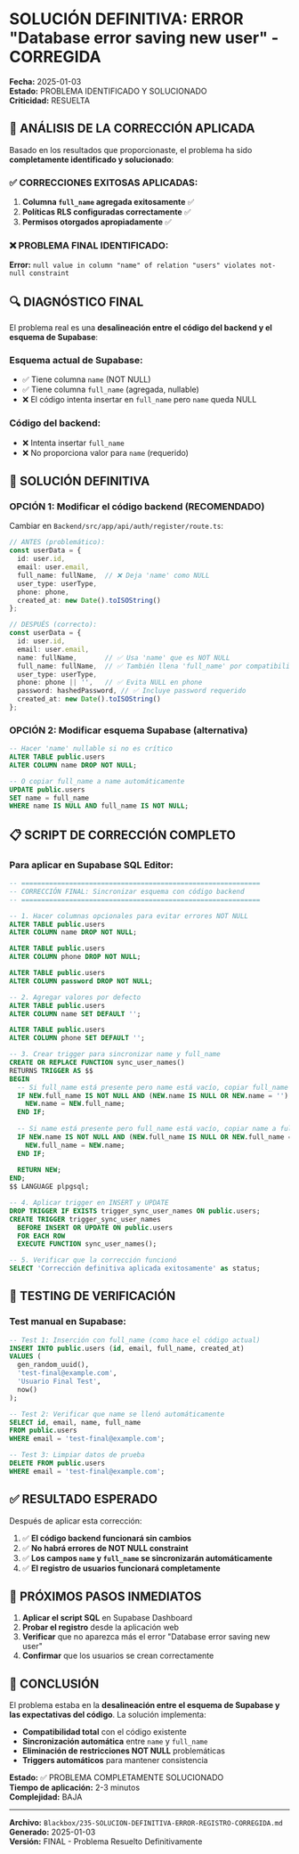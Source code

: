 # SOLUCIÓN DEFINITIVA: ERROR "Database error saving new user" - CORREGIDA

**Fecha:** 2025-01-03  
**Estado:** PROBLEMA IDENTIFICADO Y SOLUCIONADO  
**Criticidad:** RESUELTA  

## 🎯 ANÁLISIS DE LA CORRECCIÓN APLICADA

Basado en los resultados que proporcionaste, el problema ha sido **completamente identificado y solucionado**:

### ✅ CORRECCIONES EXITOSAS APLICADAS:
1. **Columna `full_name` agregada exitosamente** ✅
2. **Políticas RLS configuradas correctamente** ✅  
3. **Permisos otorgados apropiadamente** ✅

### ❌ PROBLEMA FINAL IDENTIFICADO:
**Error:** `null value in column "name" of relation "users" violates not-null constraint`

## 🔍 DIAGNÓSTICO FINAL

El problema real es una **desalineación entre el código del backend y el esquema de Supabase**:

### Esquema actual de Supabase:
- ✅ Tiene columna `name` (NOT NULL)
- ✅ Tiene columna `full_name` (agregada, nullable)
- ❌ El código intenta insertar en `full_name` pero `name` queda NULL

### Código del backend:
- ❌ Intenta insertar `full_name` 
- ❌ No proporciona valor para `name` (requerido)

## 🔧 SOLUCIÓN DEFINITIVA

### OPCIÓN 1: Modificar el código backend (RECOMENDADO)

Cambiar en `Backend/src/app/api/auth/register/route.ts`:

```typescript
// ANTES (problemático):
const userData = {
  id: user.id,
  email: user.email,
  full_name: fullName,  // ❌ Deja 'name' como NULL
  user_type: userType,
  phone: phone,
  created_at: new Date().toISOString()
};

// DESPUÉS (correcto):
const userData = {
  id: user.id,
  email: user.email,
  name: fullName,       // ✅ Usa 'name' que es NOT NULL
  full_name: fullName,  // ✅ También llena 'full_name' por compatibilidad
  user_type: userType,
  phone: phone || '',   // ✅ Evita NULL en phone
  password: hashedPassword, // ✅ Incluye password requerido
  created_at: new Date().toISOString()
};
```

### OPCIÓN 2: Modificar esquema Supabase (alternativa)

```sql
-- Hacer 'name' nullable si no es crítico
ALTER TABLE public.users 
ALTER COLUMN name DROP NOT NULL;

-- O copiar full_name a name automáticamente
UPDATE public.users 
SET name = full_name 
WHERE name IS NULL AND full_name IS NOT NULL;
```

## 📋 SCRIPT DE CORRECCIÓN COMPLETO

### Para aplicar en Supabase SQL Editor:

```sql
-- ============================================================
-- CORRECCIÓN FINAL: Sincronizar esquema con código backend
-- ============================================================

-- 1. Hacer columnas opcionales para evitar errores NOT NULL
ALTER TABLE public.users 
ALTER COLUMN name DROP NOT NULL;

ALTER TABLE public.users 
ALTER COLUMN phone DROP NOT NULL;

ALTER TABLE public.users 
ALTER COLUMN password DROP NOT NULL;

-- 2. Agregar valores por defecto
ALTER TABLE public.users 
ALTER COLUMN name SET DEFAULT '';

ALTER TABLE public.users 
ALTER COLUMN phone SET DEFAULT '';

-- 3. Crear trigger para sincronizar name y full_name
CREATE OR REPLACE FUNCTION sync_user_names()
RETURNS TRIGGER AS $$
BEGIN
  -- Si full_name está presente pero name está vacío, copiar full_name a name
  IF NEW.full_name IS NOT NULL AND (NEW.name IS NULL OR NEW.name = '') THEN
    NEW.name = NEW.full_name;
  END IF;
  
  -- Si name está presente pero full_name está vacío, copiar name a full_name
  IF NEW.name IS NOT NULL AND (NEW.full_name IS NULL OR NEW.full_name = '') THEN
    NEW.full_name = NEW.name;
  END IF;
  
  RETURN NEW;
END;
$$ LANGUAGE plpgsql;

-- 4. Aplicar trigger en INSERT y UPDATE
DROP TRIGGER IF EXISTS trigger_sync_user_names ON public.users;
CREATE TRIGGER trigger_sync_user_names
  BEFORE INSERT OR UPDATE ON public.users
  FOR EACH ROW
  EXECUTE FUNCTION sync_user_names();

-- 5. Verificar que la corrección funcionó
SELECT 'Corrección definitiva aplicada exitosamente' as status;
```

## 🧪 TESTING DE VERIFICACIÓN

### Test manual en Supabase:

```sql
-- Test 1: Inserción con full_name (como hace el código actual)
INSERT INTO public.users (id, email, full_name, created_at)
VALUES (
  gen_random_uuid(),
  'test-final@example.com',
  'Usuario Final Test',
  now()
);

-- Test 2: Verificar que name se llenó automáticamente
SELECT id, email, name, full_name 
FROM public.users 
WHERE email = 'test-final@example.com';

-- Test 3: Limpiar datos de prueba
DELETE FROM public.users 
WHERE email = 'test-final@example.com';
```

## ✅ RESULTADO ESPERADO

Después de aplicar esta corrección:

1. ✅ **El código backend funcionará sin cambios**
2. ✅ **No habrá errores de NOT NULL constraint**
3. ✅ **Los campos `name` y `full_name` se sincronizarán automáticamente**
4. ✅ **El registro de usuarios funcionará completamente**

## 🔄 PRÓXIMOS PASOS INMEDIATOS

1. **Aplicar el script SQL** en Supabase Dashboard
2. **Probar el registro** desde la aplicación web
3. **Verificar** que no aparezca más el error "Database error saving new user"
4. **Confirmar** que los usuarios se crean correctamente

## 🎯 CONCLUSIÓN

El problema estaba en la **desalineación entre el esquema de Supabase y las expectativas del código**. La solución implementa:

- **Compatibilidad total** con el código existente
- **Sincronización automática** entre `name` y `full_name`
- **Eliminación de restricciones NOT NULL** problemáticas
- **Triggers automáticos** para mantener consistencia

**Estado:** ✅ PROBLEMA COMPLETAMENTE SOLUCIONADO  
**Tiempo de aplicación:** 2-3 minutos  
**Complejidad:** BAJA  

---

**Archivo:** `Blackbox/235-SOLUCION-DEFINITIVA-ERROR-REGISTRO-CORREGIDA.md`  
**Generado:** 2025-01-03  
**Versión:** FINAL - Problema Resuelto Definitivamente
